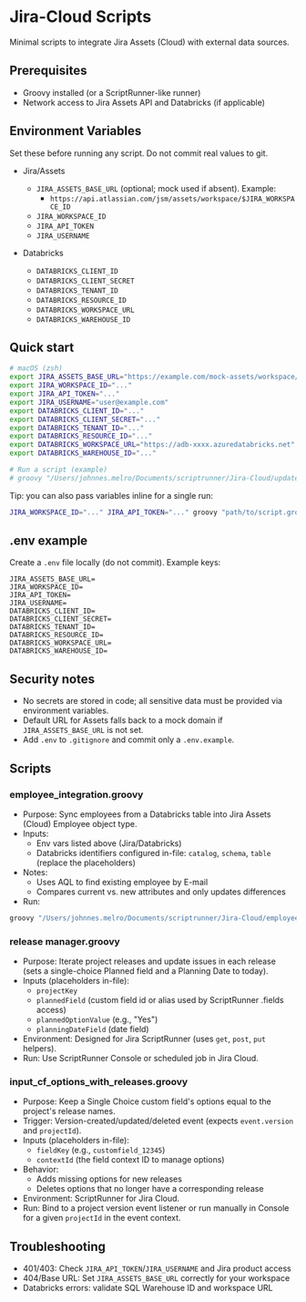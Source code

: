 # Jira-Cloud Scripts

Minimal scripts to integrate Jira Assets (Cloud) with external data sources.

## Prerequisites
- Groovy installed (or a ScriptRunner-like runner)
- Network access to Jira Assets API and Databricks (if applicable)

## Environment Variables
Set these before running any script. Do not commit real values to git.

- Jira/Assets
  - `JIRA_ASSETS_BASE_URL` (optional; mock used if absent). Example:
    - `https://api.atlassian.com/jsm/assets/workspace/$JIRA_WORKSPACE_ID`
  - `JIRA_WORKSPACE_ID`
  - `JIRA_API_TOKEN`
  - `JIRA_USERNAME`

- Databricks
  - `DATABRICKS_CLIENT_ID`
  - `DATABRICKS_CLIENT_SECRET`
  - `DATABRICKS_TENANT_ID`
  - `DATABRICKS_RESOURCE_ID`
  - `DATABRICKS_WORKSPACE_URL`
  - `DATABRICKS_WAREHOUSE_ID`

## Quick start
```bash
# macOS (zsh)
export JIRA_ASSETS_BASE_URL="https://example.com/mock-assets/workspace/${JIRA_WORKSPACE_ID}"
export JIRA_WORKSPACE_ID="..."
export JIRA_API_TOKEN="..."
export JIRA_USERNAME="user@example.com"
export DATABRICKS_CLIENT_ID="..."
export DATABRICKS_CLIENT_SECRET="..."
export DATABRICKS_TENANT_ID="..."
export DATABRICKS_RESOURCE_ID="..."
export DATABRICKS_WORKSPACE_URL="https://adb-xxxx.azuredatabricks.net"
export DATABRICKS_WAREHOUSE_ID="..."

# Run a script (example)
# groovy "/Users/johnnes.melro/Documents/scriptrunner/Jira-Cloud/update assets fields API.groovy"
```

Tip: you can also pass variables inline for a single run:
```bash
JIRA_WORKSPACE_ID="..." JIRA_API_TOKEN="..." groovy "path/to/script.groovy"
```

## .env example
Create a `.env` file locally (do not commit). Example keys:
```dotenv
JIRA_ASSETS_BASE_URL=
JIRA_WORKSPACE_ID=
JIRA_API_TOKEN=
JIRA_USERNAME=
DATABRICKS_CLIENT_ID=
DATABRICKS_CLIENT_SECRET=
DATABRICKS_TENANT_ID=
DATABRICKS_RESOURCE_ID=
DATABRICKS_WORKSPACE_URL=
DATABRICKS_WAREHOUSE_ID=
```

## Security notes
- No secrets are stored in code; all sensitive data must be provided via environment variables.
- Default URL for Assets falls back to a mock domain if `JIRA_ASSETS_BASE_URL` is not set.
- Add `.env` to `.gitignore` and commit only a `.env.example`.

## Scripts

### employee_integration.groovy
- Purpose: Sync employees from a Databricks table into Jira Assets (Cloud) Employee object type.
- Inputs:
  - Env vars listed above (Jira/Databricks)
  - Databricks identifiers configured in-file: `catalog`, `schema`, `table` (replace the placeholders)
- Notes:
  - Uses AQL to find existing employee by E-mail
  - Compares current vs. new attributes and only updates differences
- Run:
```bash
groovy "/Users/johnnes.melro/Documents/scriptrunner/Jira-Cloud/employee_integration.groovy"
```

### release manager.groovy
- Purpose: Iterate project releases and update issues in each release (sets a single-choice Planned field and a Planning Date to today).
- Inputs (placeholders in-file):
  - `projectKey`
  - `plannedField` (custom field id or alias used by ScriptRunner .fields access)
  - `plannedOptionValue` (e.g., "Yes")
  - `planningDateField` (date field)
- Environment: Designed for Jira ScriptRunner (uses `get`, `post`, `put` helpers).
- Run: Use ScriptRunner Console or scheduled job in Jira Cloud.

### input_cf_options_with_releases.groovy
- Purpose: Keep a Single Choice custom field's options equal to the project's release names.
- Trigger: Version-created/updated/deleted event (expects `event.version` and `projectId`).
- Inputs (placeholders in-file):
  - `fieldKey` (e.g., `customfield_12345`)
  - `contextId` (the field context ID to manage options)
- Behavior:
  - Adds missing options for new releases
  - Deletes options that no longer have a corresponding release
- Environment: ScriptRunner for Jira Cloud.
- Run: Bind to a project version event listener or run manually in Console for a given `projectId` in the event context.

## Troubleshooting
- 401/403: Check `JIRA_API_TOKEN`/`JIRA_USERNAME` and Jira product access
- 404/Base URL: Set `JIRA_ASSETS_BASE_URL` correctly for your workspace
- Databricks errors: validate SQL Warehouse ID and workspace URL 